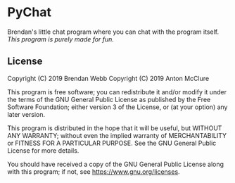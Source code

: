 # PyChat
Brendan's little chat program where you can chat with the program itself.
*This program is purely made for fun.*

## License
  Copyright (C) 2019 Brendan Webb
  Copyright (C) 2019 Anton McClure

 This program is free software; you can redistribute it and/or modify it under the terms of the GNU General Public License as  published by the Free Software Foundation; either version 3 of the License, or (at your option) any later version.

 This program is distributed in the hope that it will be useful, but WITHOUT ANY WARRANTY; without even the implied warranty of  MERCHANTABILITY or FITNESS FOR A PARTICULAR PURPOSE. See the GNU General Public License for more details.

 You should have received a copy of the GNU General Public License along with this program; if not, see <https://www.gnu.org/licenses>.
